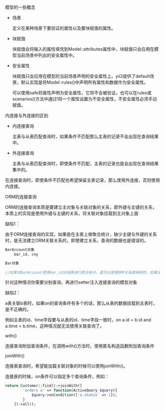 

模型的一些概念

- 场景

  定义在某种场景下要验证的属性以及要块赋值的属性。

- 块赋值

  块赋值会将输入的属性填充到Model::attributes属性中，块赋值只会应用在模型当前场景中列出的安全属性中。

- 安全属性

  块赋值只会应用在模型的当前场景声明的安全属性上。yii2提供了default场景，默认实现是将Model::rules()中声明所有属性和数据作为安全属性。

  可以使用safe将属性声明为安全属性，它将不会被验证。也可以在rules或scenarios()方法中通过!将一个属性设置为不安全属性，不安全属性必须手动赋值。





内连接与外连接的区别

- 内连接查询

  主表与从表匹配查询时，如果条件不匹配那么主表的记录不会出现在查询结果中。

- 外连接查询

  主表与从表匹配查询时，即使条件不匹配，主表的记录也是会出现在查询结果集中的。

在连接查询时，即使条件不匹配也希望保留主表记录，那么使用外连接，否则使用内连接。



ORM的连接查询

ORM的连接查询本质是要建立主对象与关联对象的关系，即外键与主键的关系，本质上的实现是使用外键与主键的关系，将关联对象挂载到主对象上面



缺陷1：

由于ORM连接查询的实现，如果是在主表上做聚合统计，缺少主键与外键的关系时，是无法建立ORM关联关系的，即使建立关系，查询的数据也是错误的。

```php
BarAccount对象
    bar_id, cny

Bar对象
    
//如果对BarAccount使用bar_id分组再进行聚合统计，是可以使用ORM关系做映射的，如果没有的话，则无法设置。
```

针对这种情况你需要分别查询，再进行setter注入连接查询的模型对象

缺陷2：

a表关联b表时，如果on的查询条件有多个的话，那么从表的数据挂载到主表时，是不正确的。

例如主表的id、time字段要与从表的id、time字段一致时，on a.id = b.id and a.time = b.time，这种情况就无法使用关联查询了。



with()

连接查询附加查询条件，在调用with()方法时，使用匿名构造函数附加查询条件



joinWith()

连接表查询时，希望能加载关联对象的时候可以使用joinWith()。

连接表的时候，on条件可以指定多个查询条件，例如：

```php
return Customer::find()->joinWith([
        'orders o' => function(ActiveQuery $query){
            $query->onCondition(['o.status' => 1]);
        }
    ])->all();
```

